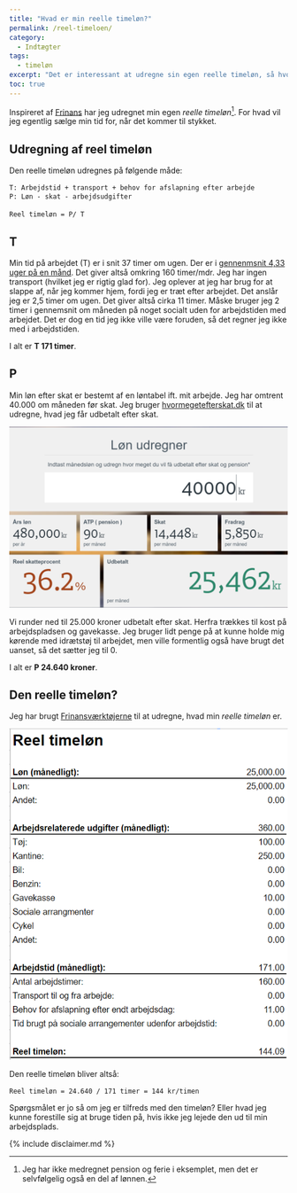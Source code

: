 ```yaml
---
title: "Hvad er min reelle timeløn?"
permalink: /reel-timeloen/
category:
  - Indtægter
tags:
  - timeløn
excerpt: "Det er interessant at udregne sin egen reelle timeløn, så hvordan gør man det?"
toc: true
---
```


Inspireret af [Frinans](https://www.frinans.dk/min-nye-reelle-timeloen/) har jeg udregnet min egen _reelle timeløn_[^note]. For hvad vil jeg egentlig sælge min tid for, når det kommer til stykket.

## Udregning af reel timeløn

Den reelle timeløn udregnes på følgende måde:

    T: Arbejdstid + transport + behov for afslapning efter arbejde
    P: Løn - skat - arbejdsudgifter

    Reel timeløn = P/ T

## T

Min tid på arbejdet (T) er i snit 37 timer om ugen. Der er i [gennenmsnit 4,33 uger på en månd](https://www.dst.dk/da/Statistik/dokumentation/Times/loenstatistik/mftj). Det giver altså omkring 160 timer/mdr. Jeg har ingen transport (hvilket jeg er rigtig glad for). Jeg oplever at jeg har brug for at slappe af, når jeg kommer hjem, fordi jeg er træt efter arbejdet. Det anslår jeg er 2,5 timer om ugen. Det giver altså cirka 11 timer. Måske bruger jeg 2 timer i gennemsnit om måneden på noget socialt uden for arbejdstiden med arbejdet. Det er dog en tid jeg ikke ville være foruden, så det regner jeg ikke med i arbejdstiden.

I alt er **T 171 timer**.

## P

Min løn efter skat er bestemt af en løntabel ift. mit arbejde. Jeg har omtrent 40.000 om måneden før skat. Jeg bruger [hvormegetefterskat.dk](http://hvormegetefterskat.dk) til at udregne, hvad jeg får udbetalt efter skat.

![](/assets/images/posts/efterskat.png)

Vi runder ned til 25.000 kroner udbetalt efter skat. Herfra trækkes til kost på arbejdspladsen og gavekasse. Jeg bruger lidt penge på at kunne holde mig kørende med idrætstøj til arbejdet, men ville formentlig også have brugt det uanset, så det sætter jeg til 0. 

I alt er **P 24.640 kroner**.

## Den reelle timeløn?

Jeg har brugt [Frinansværktøjerne](https://docs.google.com/spreadsheets/d/1e52XYfEx7kg2JUeLZ2CVfi8rY8FqG2L-pWnosHhvdqI/edit?usp=sharing) til at udregne, hvad min _reelle timeløn_ er.

![](/assets/images/posts/reeltimeloen.png)

Den reelle timeløn bliver altså:

    Reel timeløn = 24.640 / 171 timer = 144 kr/timen

Spørgsmålet er jo så om jeg er tilfreds med den timeløn? Eller hvad jeg kunne forestille sig at bruge tiden på, hvis ikke jeg lejede den ud til min arbejdsplads.

[^note]: Jeg har ikke medregnet pension og ferie i eksemplet, men det er selvfølgelig også en del af lønnen.

{% include disclaimer.md %}
